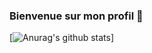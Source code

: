 ### Bienvenue sur mon profil 👋

[![Anurag's github stats](https://github-readme-stats.vercel.app/api?username=IceroDev&count_private=true.)]
